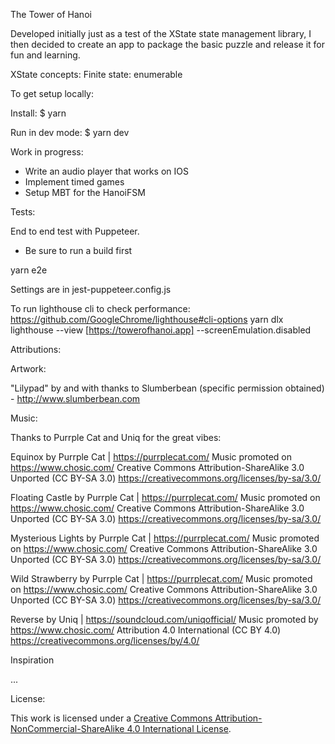 
The Tower of Hanoi

Developed initially just as a test of the XState state management library, I then decided to create an app to package the basic puzzle and release it for fun and learning.

XState concepts:
Finite state: enumerable 







To get setup locally:

Install:
$ yarn

Run in dev mode:
$ yarn dev









Work in progress:
- Write an audio player that works on IOS
- Implement timed games
- Setup MBT for the HanoiFSM



Tests:

End to end test with Puppeteer.

- Be sure to run a build first

yarn e2e

Settings are in jest-puppeteer.config.js







To run lighthouse cli to check performance:
https://github.com/GoogleChrome/lighthouse#cli-options
yarn dlx lighthouse --view [https://towerofhanoi.app] --screenEmulation.disabled


Attributions:

Artwork:

"Lilypad" by and with thanks to Slumberbean (specific permission obtained) - http://www.slumberbean.com


Music:

Thanks to Purrple Cat and Uniq for the great vibes:

Equinox by Purrple Cat | https://purrplecat.com/
Music promoted on https://www.chosic.com/
Creative Commons Attribution-ShareAlike 3.0 Unported (CC BY-SA 3.0)
https://creativecommons.org/licenses/by-sa/3.0/

Floating Castle by Purrple Cat | https://purrplecat.com/
Music promoted on https://www.chosic.com/
Creative Commons Attribution-ShareAlike 3.0 Unported (CC BY-SA 3.0)
https://creativecommons.org/licenses/by-sa/3.0/

Mysterious Lights by Purrple Cat | https://purrplecat.com/
Music promoted on https://www.chosic.com/
Creative Commons Attribution-ShareAlike 3.0 Unported (CC BY-SA 3.0)
https://creativecommons.org/licenses/by-sa/3.0/

Wild Strawberry by Purrple Cat | https://purrplecat.com/
Music promoted on https://www.chosic.com/
Creative Commons Attribution-ShareAlike 3.0 Unported (CC BY-SA 3.0)
https://creativecommons.org/licenses/by-sa/3.0/

Reverse by Uniq | https://soundcloud.com/uniqofficial/
Music promoted by https://www.chosic.com/
Attribution 4.0 International (CC BY 4.0)
https://creativecommons.org/licenses/by/4.0/


Inspiration

...



License:

This work is licensed under a <a rel="license" href="http://creativecommons.org/licenses/by-nc-sa/4.0/">Creative Commons Attribution-NonCommercial-ShareAlike 4.0 International License</a>.